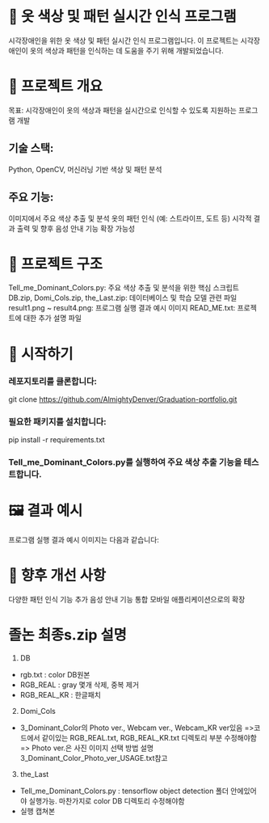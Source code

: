 # 👕 옷 색상 및 패턴 실시간 인식 프로그램
시각장애인을 위한 옷 색상 및 패턴 실시간 인식 프로그램입니다. 이 프로젝트는 시각장애인이 옷의 색상과 패턴을 인식하는 데 도움을 주기 위해 개발되었습니다.


    
# 🧠 프로젝트 개요
목표: 시각장애인이 옷의 색상과 패턴을 실시간으로 인식할 수 있도록 지원하는 프로그램 개발


   
## 기술 스택:
Python, OpenCV, 머신러닝 기반 색상 및 패턴 분석



   
## 주요 기능:
이미지에서 주요 색상 추출 및 분석
옷의 패턴 인식 (예: 스트라이프, 도트 등)
시각적 결과 출력 및 향후 음성 안내 기능 확장 가능성



   
# 📁 프로젝트 구조
Tell_me_Dominant_Colors.py: 주요 색상 추출 및 분석을 위한 핵심 스크립트
DB.zip, Domi_Cols.zip, the_Last.zip: 데이터베이스 및 학습 모델 관련 파일
result1.png ~ result4.png: 프로그램 실행 결과 예시 이미지
READ_ME.txt: 프로젝트에 대한 추가 설명 파일

# 🚀 시작하기
### 레포지토리를 클론합니다:
git clone https://github.com/AlmightyDenver/Graduation-portfolio.git

### 필요한 패키지를 설치합니다:
pip install -r requirements.txt

### Tell_me_Dominant_Colors.py를 실행하여 주요 색상 추출 기능을 테스트합니다.

# 🖼️ 결과 예시
프로그램 실행 결과 예시 이미지는 다음과 같습니다:


# 📌 향후 개선 사항
다양한 패턴 인식 기능 추가
음성 안내 기능 통합
모바일 애플리케이션으로의 확장


# 졸논 최종s.zip 설명
1. DB
 - rgb.txt : color DB원본
 - RGB_REAL : gray  몇개 삭제, 중복 제거
 - RGB_REAL_KR : 한글패치


2. Domi_Cols
 - 3_Dominant_Color의 Photo ver., Webcam ver., Webcam_KR ver있음
=>코드에서 같이있는 RGB_REAL.txt, RGB_REAL_KR.txt 디렉토리 부분 수정해야함
=> Photo ver.은 사진 이미지 선택 방법 설명 3_Dominant_Color_Photo_ver_USAGE.txt참고


3. the_Last
 - Tell_me_Dominant_Colors.py : tensorflow object detection 폴더 안에있어야 실행가능. 마찬가지로 color DB 디렉토리 수정해야함
 - 실행 캡쳐본
